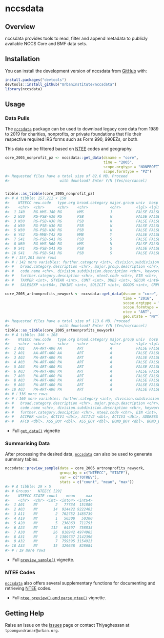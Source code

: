 
# nccsdata

## Overview

nccsdata provides tools to read, filter and append metadata to publicly
available NCCS Core and BMF data sets.

## Installation

You can install the development version of nccsdata from
[GitHub](https://github.com/) with:

``` r
install.packages("devtools")
devtools::install_github("UrbanInstitute/nccsdata")
library(nccsdata)
```

## Usage

### Data Pulls

The [`nccsdata`](https://urbaninstitute.github.io/nccsdata/) package can
be used to download legacy core data from 1989 to 2019 for charities,
nonprofits, or private foundations that file their respective required
IRS forms such as Form 990, 990EZs, or both.

This data can be filtered based on
[NTEE](https://github.com/Nonprofit-Open-Data-Collective/mission-taxonomies/blob/main/NTEE-disaggregated/README.md)
codes and geography.

``` r
core_2005_nonprofit_pz <- nccsdata::get_data(dsname = "core",
                                             time = "2005",
                                             scope.orgtype = "NONPROFIT",
                                             scope.formtype = "PZ")
#> Requested files have a total size of 82.6 MB. Proceed
#>                       with download? Enter Y/N (Yes/no/cancel)


tibble::as_tibble(core_2005_nonprofit_pz)
#> # A tibble: 157,211 × 150
#>    NTEECC new.code   type.org broad.category major.group univ  hosp  two.digit
#>    <chr>  <chr>      <chr>    <chr>          <chr>       <lgl> <lgl> <chr>    
#>  1 J40    RG-HMS-J40 RG       HMS            J           FALSE FALSE 40       
#>  2 W30    RG-PSB-W30 RG       PSB            W           FALSE FALSE 30       
#>  3 W30    RG-PSB-W30 RG       PSB            W           FALSE FALSE 30       
#>  4 W30    RG-PSB-W30 RG       PSB            W           FALSE FALSE 30       
#>  5 W30    RG-PSB-W30 RG       PSB            W           FALSE FALSE 30       
#>  6 Y42    RG-MMB-Y42 RG       MMB            Y           FALSE FALSE 42       
#>  7 S41    RG-PSB-S41 RG       PSB            S           FALSE FALSE 41       
#>  8 N60    RG-HMS-N60 RG       HMS            N           FALSE FALSE 60       
#>  9 S41    RG-PSB-S41 RG       PSB            S           FALSE FALSE 41       
#> 10 S41    RG-PSB-S41 RG       PSB            S           FALSE FALSE 41       
#> # ℹ 157,201 more rows
#> # ℹ 142 more variables: further.category <int>, division.subdivision <chr>,
#> #   broad.category.description <chr>, major.group.description <chr>,
#> #   code.name <chr>, division.subdivision.description <chr>, keywords <chr>,
#> #   further.category.desciption <chr>, ntee2.code <chr>, EIN <chr>,
#> #   TAXPER <int>, STYEAR <int>, CONT <int>, DUES <int>, SECUR <int64>,
#> #   SALESEXP <int64>, INVINC <int>, SOLICIT <int>, GOODS <int>, GRPROF <int>, …
```

``` r
core_2005_artnonprofits_newyork <- nccsdata::get_data(dsname = "core",
                                                      time = "2016",
                                                      scope.orgtype = "NONPROFIT",
                                                      scope.formtype = "PZ",
                                                      ntee = "ART",
                                                      geo.state = "NY")
#> Requested files have a total size of 113.6 MB. Proceed
#>                       with download? Enter Y/N (Yes/no/cancel)
tibble::as_tibble(core_2005_artnonprofits_newyork)
#> # A tibble: 346 × 168
#>    NTEECC new.code   type.org broad.category major.group univ  hosp  two.digit
#>    <chr>  <chr>      <chr>    <chr>          <chr>       <lgl> <lgl> <chr>    
#>  1 A01    AA-ART-A00 AA       ART            A           FALSE FALSE 1        
#>  2 A01    AA-ART-A00 AA       ART            A           FALSE FALSE 1        
#>  3 A03    PA-ART-A00 PA       ART            A           FALSE FALSE 3        
#>  4 A03    PA-ART-A00 PA       ART            A           FALSE FALSE 3        
#>  5 A03    PA-ART-A00 PA       ART            A           FALSE FALSE 3        
#>  6 A03    PA-ART-A00 PA       ART            A           FALSE FALSE 3        
#>  7 A03    PA-ART-A00 PA       ART            A           FALSE FALSE 3        
#>  8 A03    PA-ART-A00 PA       ART            A           FALSE FALSE 3        
#>  9 A03    PA-ART-A00 PA       ART            A           FALSE FALSE 3        
#> 10 A03    PA-ART-A00 PA       ART            A           FALSE FALSE 3        
#> # ℹ 336 more rows
#> # ℹ 160 more variables: further.category <int>, division.subdivision <chr>,
#> #   broad.category.description <chr>, major.group.description <chr>,
#> #   code.name <chr>, division.subdivision.description <chr>, keywords <chr>,
#> #   further.category.desciption <chr>, ntee2.code <chr>, EIN <int>,
#> #   ACCPER <int>, ACTIV1 <dbl>, ACTIV2 <dbl>, ACTIV3 <dbl>, ADDRESS <chr>,
#> #   AFCD <dbl>, ASS_BOY <dbl>, ASS_EOY <dbl>, BOND_BOY <dbl>, BOND_EOY <dbl>, …
```

- Full
  [`get_data()`](https://urbaninstitute.github.io/nccsdata/articles/data_pull.html)
  vignette

### Summarising Data

After processing the desired data,
[`nccsdata`](https://urbaninstitute.github.io/nccsdata/) can also be
used to generate summary tables.

``` r
nccsdata::preview_sample(data = core_2005_artnonprofits_newyork,
                         group_by = c("NTEECC", "STATE"),
                         var = c("TOTREV"),
                         stats = c("count", "mean", "max"))
#> # A tibble: 29 × 5
#> # Groups:   NTEECC [29]
#>    NTEECC STATE count    mean     max
#>    <chr>  <chr> <int> <int64> <int64>
#>  1 A01    NY        2   77734  151889
#>  2 A03    NY       14  924422 9222403
#>  3 A11    NY        2  762752 1485739
#>  4 A19    NY        1   50300   50300
#>  5 A20    NY        5  236863  711793
#>  6 A23    NY      112   64597  758835
#>  7 A30    NY       26  810942 4974965
#>  8 A31    NY        3 1389737 2142396
#>  9 A32    NY        7  759395 3154923
#> 10 A33    NY       15  329638  828684
#> # ℹ 19 more rows
```

- Full
  [`preview_sample()`](https://urbaninstitute.github.io/nccsdata/articles/summary_stats.html)
  vignette.

### NTEE Codes

[`nccsdata`](https://urbaninstitute.github.io/nccsdata/) also offers
several supplementary functions for documenting and retrieving
[NTEE](https://github.com/Nonprofit-Open-Data-Collective/mission-taxonomies/blob/main/NTEE-disaggregated/README.md)
codes.

- Full [`ntee_preview()` and
  `parse_ntee()`](https://urbaninstitute.github.io/nccsdata/articles/ntee.html)
  vignette.

## Getting Help

Raise an issue on the
[issues](https://github.com/UrbanInstitute/nccsdata/issues) page or
contact Thiyaghessan at `tpoongundranar@urban.org`.
